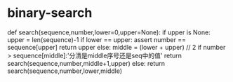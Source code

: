 # binary-search
def search(sequence,number,lower=0,upper=None):
    if upper is None:
        upper = len(sequence)-1
    if lower == upper:
        assert number == sequence[upper]
        return upper
    else:
        middle = (lower + upper) // 2
        if number > sequence[middle]:'分清是middle序号还是seq中的值'
            return search(sequence,number,middle+1,upper)
        else:
            return search(sequence,number,lower,middle)
